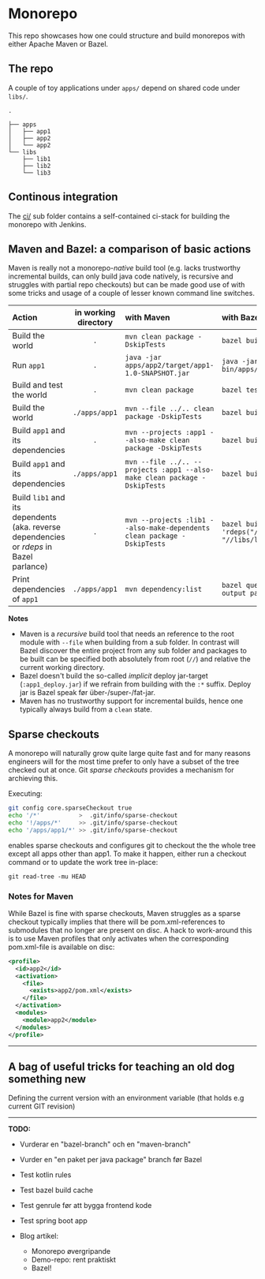 # Monorepo
This repo showcases how one could structure and build monorepos with either Apache
Maven or Bazel. 

## The repo
A couple of toy applications under `apps/` depend on shared code under `libs/`.

```
.

├── apps
│   ├── app1
│   ├── app2
│   └── app2
└── libs
    ├── lib1
    ├── lib2
    └── lib3
```

## Continous integration
The [ci/](ci/README.md) sub folder contains a self-contained ci-stack for building the monorepo with Jenkins.

## Maven and Bazel: a comparison of basic actions
Maven is really not a monorepo-*native* build tool (e.g. lacks
trustworthy incremental builds, can only build java code natively, is recursive and
struggles with partial repo checkouts) but can be made good use of with some tricks
and usage of a couple of lesser known command line switches.

Action | in working directory  | with Maven | with Bazel
:--- | :---: |:--- |:---
Build the world| `.` | `mvn clean package -DskipTests` | `bazel build //...:*`
Run `app1`| `.` | `java -jar apps/app2/target/app1-1.0-SNAPSHOT.jar`| `java -jar bazel-bin/apps/app1/app1_deploy.jar`
Build and test the world| `.` | `mvn clean package` | `bazel test //...:*`
Build the world| `./apps/app1` | `mvn --file ../.. clean package -DskipTests` | `bazel build //...:*`
Build `app1` and its dependencies| `.` | `mvn --projects :app1 --also-make clean package -DskipTests` | `bazel build //apps/app1:*`
Build `app1` and its dependencies| `./apps/app1` | `mvn --file ../.. --projects :app1 --also-make clean package -DskipTests` | `bazel build :*`
Build `lib1` and its dependents (aka. reverse dependencies or *rdeps* in Bazel parlance)  | `.` | `mvn --projects :lib1 --also-make-dependents clean package -DskipTests` | `bazel build $(bazel query 'rdeps("//...", "//libs/lib1")')`
Print dependencies of `app1`| `./apps/app1` | `mvn dependency:list` | `bazel query  'deps(.)' --output package` 

**Notes**
 * Maven is a *recursive* build tool that needs an reference to the root module with `--file` 
 when building from a sub folder. In contrast will Bazel discover the entire project from 
 any sub folder and packages to be built can be specified both absolutely from root (`//`) and 
 relative the current working directory.
 * Bazel doesn't build the so-called *implicit* deploy jar-target (`:app1_deploy.jar`) if we
 refrain from building with the `:*` suffix. Deploy jar is Bazel speak før 
 über-/super-/fat-jar. 
 * Maven has no trustworthy support for incremental builds, hence one typically always build
 from a `clean` state.

## Sparse checkouts
A monorepo will naturally grow quite large quite fast and for many reasons engineers will for the
most time prefer to only have a subset of the tree checked out at once. Git *sparse checkouts* provides
a mechanism for archieving this.

Executing:
```bash
git config core.sparseCheckout true
echo '/*'           >  .git/info/sparse-checkout
echo '!/apps/*'     >> .git/info/sparse-checkout
echo '/apps/app1/*' >> .git/info/sparse-checkout
```
enables sparse checkouts and configures git to checkout the the whole tree except all apps other
than app1. To make it happen, either run a checkout command or to update the work tree in-place:
```
git read-tree -mu HEAD
```

### Notes for Maven
While Bazel is fine with sparse checkouts, Maven struggles as a sparse checkout typically implies
that there will be pom.xml-references to submodules that no longer are present on disc. A hack to
work-around this is to use Maven profiles that only activates when the corresponding pom.xml-file
is available on disc:

```xml
<profile>
  <id>app2</id>
  <activation>
    <file>
      <exists>app2/pom.xml</exists>
    </file>
  </activation>
  <modules>
    <module>app2</module>
  </modules>
</profile>
```

---
 
## A bag of useful tricks for teaching an old dog something new

Defining the current version with an environment variable (that holds e.g current GIT revision)


---

**TODO:**
* Vurderar en "bazel-branch" och en "maven-branch"
* Vurder en "en paket per java package" branch før Bazel
* Test kotlin rules
* Test bazel build cache
* Test genrule før att bygga frontend kode
* Test spring boot app

* Blog artikel:
  * Monorepo øvergripande
  * Demo-repo: rent praktiskt
  * Bazel!
